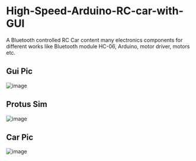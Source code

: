 # High-Speed-Arduino-RC-car-with-GUI

A Bluetooth controlled RC Car content many electronics components for different works like 
Bluetooth module HC-06, Arduino, motor driver, motors etc.

## Gui Pic
![image](https://user-images.githubusercontent.com/72288293/152658064-ff2c1a65-b05e-4f8b-99eb-bb6ad078c864.png)


## Protus Sim
![image](https://user-images.githubusercontent.com/72288293/152658245-d5be7456-8d97-4eb3-a501-450161ec08dc.png)

## Car Pic
![image](https://user-images.githubusercontent.com/72288293/152658259-7f888e0a-a311-4793-b363-7c255bfa5e76.png)


